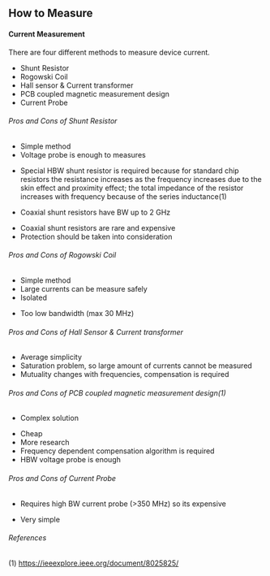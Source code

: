 ## How to Measure

#### Current Measurement
There are four different methods to measure device current. </br>
* Shunt Resistor
* Rogowski Coil
* Hall sensor & Current transformer
* PCB coupled magnetic measurement design
* Current Probe

###### Pros and Cons of Shunt Resistor
+ Simple method
+ Voltage probe is enough to measures
- Special HBW shunt resistor is required because for standard chip resistors the resistance increases as the frequency increases due to the skin effect and proximity effect; the total impedance of the resistor increases with frequency because of the series inductance(1)
+ Coaxial shunt resistors have BW up to 2 GHz
- Coaxial shunt resistors are rare and expensive
- Protection should be taken into consideration

###### Pros and Cons of Rogowski Coil
+ Simple method
+ Large currents can be measure safely
+ Isolated
- Too low bandwidth (max 30 MHz)

###### Pros and Cons of Hall Sensor & Current transformer
+ Average simplicity
+ Saturation problem, so large amount of currents cannot be measured
+ Mutuality changes with frequencies, compensation is required

###### Pros and Cons of PCB coupled magnetic measurement design(1)
- Complex solution
+ Cheap
+ More research
+ Frequency dependent compensation algorithm is required
+ HBW voltage probe is enough

###### Pros and Cons of Current Probe
- Requires high BW current probe (>350 MHz) so its expensive
+ Very simple

###### References
(1) https://ieeexplore.ieee.org/document/8025825/
